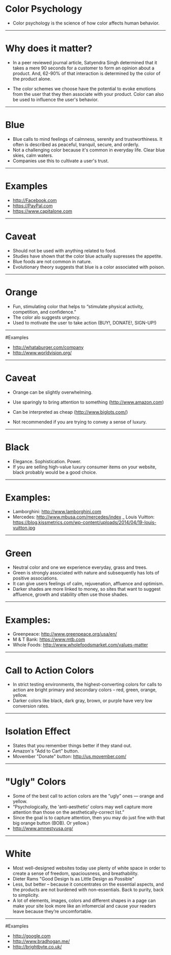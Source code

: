 # Color Psychology

- Color psychology is the science of how color affects human behavior.

---
# Why does it matter?

- In a peer reviewed journal article, Satyendra Singh determined that it takes a mere 90 seconds for a customer to form an opinion about a product. And, 62-90% of that interaction is determined by the color of the product alone.

- The color schemes we choose have the potential to evoke emotions from the user that they then associate with your product. Color can also be used to influence the user's behavior.

---
# Blue

- Blue calls to mind feelings of calmness, serenity and trustworthiness. It often is described as peaceful, tranquil, secure, and orderly.
- Not a challenging color because it's common in everyday life. Clear blue skies, calm waters.
- Companies use this to cultivate a user's trust.

---

# Examples

- http://Facebook.com
- https://PayPal.com
- https://www.capitalone.com

---

# Caveat

- Should not be used with anything related to food.
- Studies have shown that the color blue actually supresses the appetite.
- Blue foods are not common in nature.
- Evolutionary theory suggests that blue is a color associated with poison.

---

# Orange

- Fun, stimulating color that helps to “stimulate physical activity, competition, and confidence.”
- The color alo suggests urgency.
- Used to motivate the user to take action (BUY!, DONATE!, SIGN-UP!)

---

#Examples

- http://whataburger.com/company
- http://www.worldvision.org/

---

# Caveat

- Orange can be slightly overwhelming.
- Use sparingly to bring attention to something (http://www.amazon.com)

- Can be interpreted as cheap (http://www.biglots.com/)
- Not recommended if you are trying to convey a sense of luxury.

---

# Black

- Elegance. Sophistication. Power.
- If you are selling high-value luxury consumer items on your website, black probably would be a good choice.

---

# Examples:

- Lamborghini: http://www.lamborghini.com
- Mercedes: http://www.mbusa.com/mercedes/index
_ Louis Vuitton: https://blog.kissmetrics.com/wp-content/uploads/2014/04/19-louis-vuitton.jpg

---

# Green

- Neutral color and one we experience everyday, grass and trees.
- Green is strongly associated with nature and subsequently has lots of positive associations.
- It can give users feelings of calm, rejuvenation, affluence and optimism.
- Darker shades are more linked to money, so sites that want to suggest affluence, growth and stability often use those shades.

---

# Examples:

- Greenpeace: http://www.greenpeace.org/usa/en/
- M & T Bank: https://www.mtb.com
- Whole Foods: http://www.wholefoodsmarket.com/values-matter

---

# Call to Action Colors

- In strict testing environments, the highest-converting colors for calls to action are bright primary and secondary colors – red, green, orange, yellow.
- Darker colors like black, dark gray, brown, or purple have very low conversion rates.

---

# Isolation Effect

- States that you remember things better if they stand out.
- Amazon's "Add to Cart" button.
- Movember "Donate" button: http://us.movember.com/

---

# "Ugly" Colors

- Some of the best call to action colors are the “ugly” ones — orange and yellow.
- “Psychologically, the ‘anti-aesthetic’ colors may well capture more attention than those on the aesthetically-correct list.”
- Since the goal is to capture attention, then you may do just fine with that big orange button (BOB). Or yellow.)
- http://www.amnestyusa.org/

---

# White

- Most well-designed websites today use plenty of white space in order to create a sense of freedom, spaciousness, and breathability.
- Dieter Rams "Good Design Is as Little Design as Possible"
- Less, but better – because it concentrates on the essential aspects, and the products are not burdened with non-essentials. Back to purity, back to simplicity.
-  A lot of elements, images, colors and different shapes in a page can make your site look more like an infomercial and cause your readers leave because they’re uncomfortable.

---

#Examples

- http://google.com
- http://www.bradhogan.me/
- http://brightbyte.co.uk/







